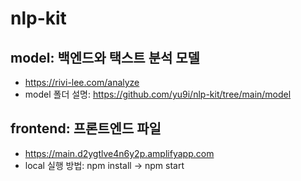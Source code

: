 # nlp-kit

## model: 백엔드와 택스트 분석 모델
- https://rivi-lee.com/analyze
- model 폴더 설명: https://github.com/yu9i/nlp-kit/tree/main/model

## frontend: 프론트엔드 파일
- https://main.d2ygtlve4n6y2p.amplifyapp.com 
- local 실행 방법: npm install -> npm start
